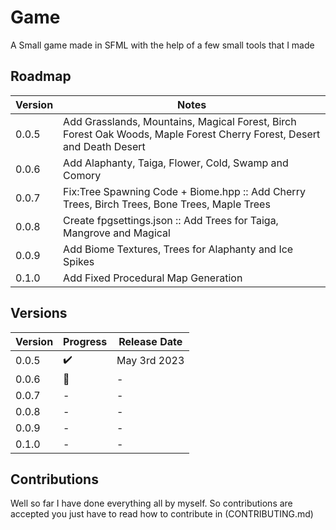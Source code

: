 # Game
A Small game made in SFML with the help of a few small tools that I made


## Roadmap

| Version | Notes                                                                                                                                     | 
| ------------- | -----------------------------------------------------------------------------------------                                           |
|  0.0.5  | Add Grasslands, Mountains, Magical Forest, Birch Forest Oak Woods, Maple Forest Cherry Forest, Desert and Death Desert                    |
|  0.0.6  | Add Alaphanty, Taiga, Flower, Cold, Swamp and Comory                                                                                      |
|  0.0.7  | Fix:Tree Spawning Code + Biome.hpp :: Add Cherry Trees, Birch Trees, Bone Trees, Maple Trees                                              |
|  0.0.8  | Create fpgsettings.json :: Add Trees for Taiga, Mangrove and Magical                                                                      |
|  0.0.9  | Add Biome Textures, Trees for Alaphanty and Ice Spikes                                                                                    |
|  0.1.0  | Add Fixed Procedural Map Generation                                                                                                       |





## Versions

| Version | Progress            | Release Date |
| ------- | ---                 | ----          |
|  0.0.5  | :heavy_check_mark:  |  May 3rd 2023 |
|  0.0.6  | :large_blue_circle: |        -      |
|  0.0.7  |    -                |        -      |
|  0.0.8  |    -                |        -      |
|  0.0.9  |    -                |        -      |
|  0.1.0  |    -                |        -      |


## Contributions

Well so far I have done everything all by myself. So contributions are accepted you just have to read how to contribute in (CONTRIBUTING.md) 
